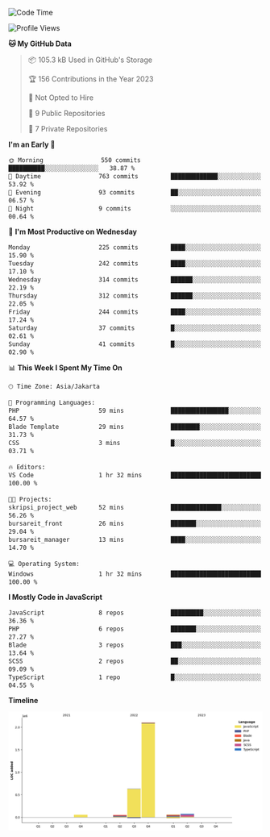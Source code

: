 <!--START_SECTION:waka-->
![Code Time](http://img.shields.io/badge/Code%20Time-114%20hrs%2010%20mins-blue)

![Profile Views](http://img.shields.io/badge/Profile%20Views-0-blue)

**🐱 My GitHub Data** 

> 📦 105.3 kB Used in GitHub's Storage 
 > 
> 🏆 156 Contributions in the Year 2023
 > 
> 🚫 Not Opted to Hire
 > 
> 📜 9 Public Repositories 
 > 
> 🔑 7 Private Repositories 
 > 
**I'm an Early 🐤** 

```text
🌞 Morning                550 commits         ██████████░░░░░░░░░░░░░░░   38.87 % 
🌆 Daytime                763 commits         █████████████░░░░░░░░░░░░   53.92 % 
🌃 Evening                93 commits          ██░░░░░░░░░░░░░░░░░░░░░░░   06.57 % 
🌙 Night                  9 commits           ░░░░░░░░░░░░░░░░░░░░░░░░░   00.64 % 
```
📅 **I'm Most Productive on Wednesday** 

```text
Monday                   225 commits         ████░░░░░░░░░░░░░░░░░░░░░   15.90 % 
Tuesday                  242 commits         ████░░░░░░░░░░░░░░░░░░░░░   17.10 % 
Wednesday                314 commits         ██████░░░░░░░░░░░░░░░░░░░   22.19 % 
Thursday                 312 commits         ██████░░░░░░░░░░░░░░░░░░░   22.05 % 
Friday                   244 commits         ████░░░░░░░░░░░░░░░░░░░░░   17.24 % 
Saturday                 37 commits          █░░░░░░░░░░░░░░░░░░░░░░░░   02.61 % 
Sunday                   41 commits          █░░░░░░░░░░░░░░░░░░░░░░░░   02.90 % 
```


📊 **This Week I Spent My Time On** 

```text
🕑︎ Time Zone: Asia/Jakarta

💬 Programming Languages: 
PHP                      59 mins             ████████████████░░░░░░░░░   64.57 % 
Blade Template           29 mins             ████████░░░░░░░░░░░░░░░░░   31.73 % 
CSS                      3 mins              █░░░░░░░░░░░░░░░░░░░░░░░░   03.71 % 

🔥 Editors: 
VS Code                  1 hr 32 mins        █████████████████████████   100.00 % 

🐱‍💻 Projects: 
skripsi_project_web      52 mins             ██████████████░░░░░░░░░░░   56.26 % 
bursareit_front          26 mins             ███████░░░░░░░░░░░░░░░░░░   29.04 % 
bursareit_manager        13 mins             ████░░░░░░░░░░░░░░░░░░░░░   14.70 % 

💻 Operating System: 
Windows                  1 hr 32 mins        █████████████████████████   100.00 % 
```

**I Mostly Code in JavaScript** 

```text
JavaScript               8 repos             █████████░░░░░░░░░░░░░░░░   36.36 % 
PHP                      6 repos             ███████░░░░░░░░░░░░░░░░░░   27.27 % 
Blade                    3 repos             ███░░░░░░░░░░░░░░░░░░░░░░   13.64 % 
SCSS                     2 repos             ██░░░░░░░░░░░░░░░░░░░░░░░   09.09 % 
TypeScript               1 repo              █░░░░░░░░░░░░░░░░░░░░░░░░   04.55 % 
```



**Timeline**

![Lines of Code chart](https://raw.githubusercontent.com/brstreet2/brstreet2/main/assets/bar_graph.png)


<!--END_SECTION:waka-->
